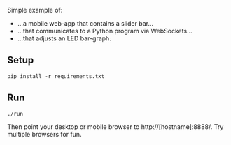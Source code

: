 Simple example of:

*   ...a mobile web-app that contains a slider bar...
*   ...that communicates to a Python program via WebSockets...
*   ...that adjusts an LED bar-graph.

Setup
-----

    pip install -r requirements.txt

Run
---

    ./run

Then point your desktop or mobile browser to http://[hostname]:8888/. Try multiple browsers for fun.

